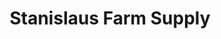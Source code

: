 ---
title: "Stanislaus Farm Supply"
url: /ceres/stanislaus-farm-supply/
shop: Landwirtschaftlich
---